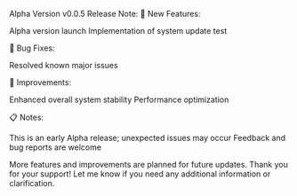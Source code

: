 Alpha Version v0.0.5 Release Note:
🚀 New Features:

Alpha version launch
Implementation of system update test

🐛 Bug Fixes:

Resolved known major issues

🔧 Improvements:

Enhanced overall system stability
Performance optimization

📋 Notes:

This is an early Alpha release; unexpected issues may occur
Feedback and bug reports are welcome

More features and improvements are planned for future updates. Thank you for your support!
Let me know if you need any additional information or clarification.